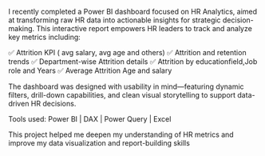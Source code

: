 I recently completed a Power BI dashboard focused on HR Analytics, aimed at transforming raw HR data into actionable insights for strategic decision-making. This interactive report empowers HR leaders to track and analyze key metrics including:

✅ Attrition KPI ( avg salary, avg age and others)
✅ Attrition and retention trends
✅ Department-wise Attrition details
✅ Attrition by educationfield,Job role and Years
✅ Average Attrition Age and salary 

The dashboard was designed with usability in mind—featuring dynamic filters, drill-down capabilities, and clean visual storytelling to support data-driven HR decisions.

Tools used: Power BI | DAX | Power Query | Excel

This project helped me deepen my understanding of HR metrics and improve my data visualization and report-building skills

